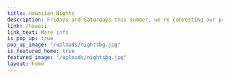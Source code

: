 ```yaml
---
title: Hawaiian Nights
description: Fridays and Saturdays this summer, we're converting our parking lot into an island of down-to-earth delicious food and drink. No reservations. Bring a bathing suit.
link: /hawaii
link_text: More info
is_pop_up: true
pop_up_image: "/uploads/nightsbg.jpg"
is_featured_home: true
featured_image: "/uploads/nightsbg.jpg"
layout: home
---
```

